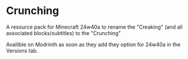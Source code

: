 # Crunching

A resource pack for Minecraft 24w40a to rename the "Creaking" (and all associated blocks/subtitles) to the "Crunching"

Availible on Modrinth as soon as they add they option for 24w40a in the Versions tab.
